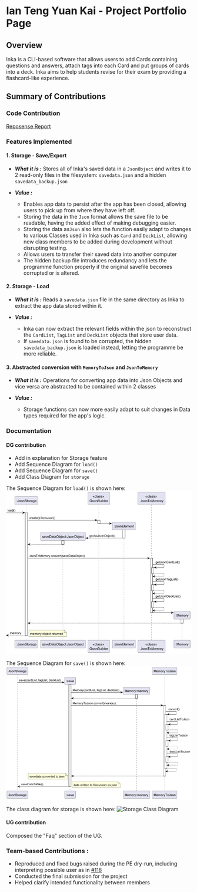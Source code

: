 # Ian Teng Yuan Kai - Project Portfolio Page

## Overview

Inka is a CLI-based software that allows users to add Cards containing questions and answers, attach tags into each Card
and put groups of cards into a deck. Inka aims to help students revise for their exam by providing a flashcard-like
experience.

## Summary of Contributions

### Code Contribution
[Reposense Report](https://nus-cs2113-ay2223s2.github.io/tp-dashboard/?search=&sort=groupTitle&sortWithin=title&timeframe=commit&mergegroup=&groupSelect=groupByRepos&breakdown=true&checkedFileTypes=docs~functional-code~test-code~other&since=2023-02-17&tabOpen=true&zFR=false&tabType=authorship&tabAuthor=iantenkai&tabRepo=AY2223S2-CS2113-F10-1%2Ftp%5Bmaster%5D&authorshipIsMergeGroup=false&authorshipFileTypes=docs~functional-code~test-code~other&authorshipIsBinaryFileTypeChecked=false&authorshipIsIgnoredFilesChecked=false)


### Features Implemented

#### 1. Storage - Save/Export

- ***What it is :***
  Stores all of Inka's saved data in a `JsonObject` and writes it to 2 read-only files in the filesystem: `savedata.json` and a hidden `savedata_backup.json`

- ***Value :***
  - Enables app data to persist after the app has been closed, allowing users to pick up from where they have left off.
  - Storing the data in the `Json` format allows the save file to be readable, having the added effect of making debugging easier. 
  - Storing the data as`Json` also lets the function easily adapt to changes to various Classes used in Inka such as `Card` and `DeckList`, allowing new class members to be added during development without disrupting testing.
  - Allows users to transfer their saved data into another computer
  - The hidden backup file introduces redundancy and lets the programme function properly if the original savefile becomes corrupted or is altered.

#### 2. Storage - Load

- ***What it is :***
  Reads a `savedata.json` file in the same directory as Inka to extract the app data stored within it.

- ***Value :***
  - Inka can now extract the relevant fields within the json to reconstruct the `CardList`, `TagList` and `DeckList` objects that store user data.
  - If `savedata.json` is found to be corrupted, the hidden `savedata_backup.json` is loaded instead, letting the programme be more reliable.
#### 3. Abstracted conversion with `MemoryToJson` and `JsonToMemory`

- ***What it is :***
  Operations for converting app data into Json Objects and vice versa are abstracted to be contained within 2 classes

- ***Value :***
    - Storage functions can now more easily adapt to suit changes in Data types required for the app's logic.

    



### Documentation

#### DG contribution

- Add in explanation for Storage feature
- Add Sequence Diagram for `load()`
- Add Sequence Diagram for `save()`
- Add Class Diagram for `storage`

The Sequence Diagram for `load()` is shown here:
![load sequence diagram](../img/LoadSequence.png)

The Sequence Diagram for `save()` is shown here:
![save sequence diagram](../img/SaveSequence.png)

The class diagram for storage is shown here:
![Storage Class Diagram](img/StorageClass.png)

#### UG contribution

Composed the "Faq" section of the UG.

### Team-based Contributions :
- Reproduced and fixed bugs raised during the PE dry-run, including interpreting possible user as in [#118](https://github.com/AY2223S2-CS2113-F10-1/tp/issues/118)
- Conducted the final submission for the project
- Helped clarify intended functionality between members








